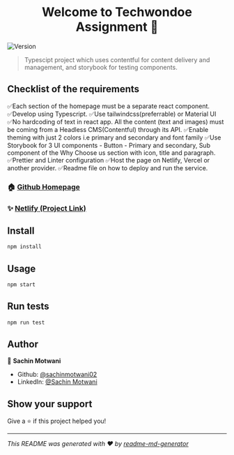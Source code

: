 <h1 align="center">Welcome to Techwondoe Assignment 👋</h1>
<p>
  <img alt="Version" src="https://img.shields.io/badge/version-0.1.0-blue.svg?cacheSeconds=2592000" />
</p>

> Typescipt project which uses contentful for content delivery and management, and storybook for testing components.


## Checklist of the requirements
  ✅Each section of the homepage must be a separate react component.
  ✅Develop using Typescript.
  ✅Use tailwindcss(preferrable) or Material UI
  ✅No hardcoding of text in react app. All the content (text and images) must be coming from a Headless CMS(Contentful) through its API.
  ✅Enable theming with just 2 colors i.e primary and secondary and font family
  ✅Use Storybook for 3 UI components - Button - Primary and secondary, Sub component of the Why Choose us section with icon, title and paragraph.
  ✅Prettier and Linter configuration
  ✅Host the page on Netlify, Vercel or another provider.
  ✅Readme file on how to deploy and run the service.


  ### 🏠 [Github Homepage](https://github.com/sachinmotwani02/techwondoe-assignment)

### ✨ [Netlify (Project Link)](https://techwondoeweb-assignment.netlify.app/)

## Install

```sh
npm install
```

## Usage

```sh
npm start
```

## Run tests

```sh
npm run test
```

## Author

👤 **Sachin Motwani**

* Github: [@sachinmotwani02](https://github.com/sachinmotwani02)
* LinkedIn: [@Sachin Motwani](https://linkedin.com/in/sachin-motwani-609863194)

## Show your support

Give a ⭐️ if this project helped you!

***
_This README was generated with ❤️ by [readme-md-generator](https://github.com/kefranabg/readme-md-generator)_